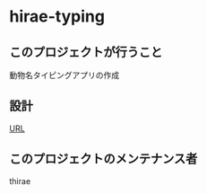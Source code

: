 # hirae-typing
## このプロジェクトが行うこと
動物名タイピングアプリの作成

## 設計
[URL](https://docs.google.com/spreadsheets/d/1eDIzCE703qzUDCOkMKTl4MwIKwTa-PQWHeqqtMsV3jY/edit?usp=sharing)

## このプロジェクトのメンテナンス者
thirae
